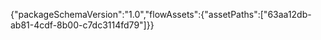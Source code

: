 {"packageSchemaVersion":"1.0","flowAssets":{"assetPaths":["63aa12db-ab81-4cdf-8b00-c7dc3114fd79"]}}
